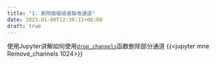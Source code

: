 ```yaml
---
title: "1. 删除脑磁或者脑电通道"
date: 2023-01-06T12:38:11+08:00
draft: true
---
```


使用Jupyter讲解如何使用[```drop_channels```](https://mne.tools/stable/generated/mne.io.Raw.html)函数删除部分通道
{{<jupyter mne Remove_channels 1024>}}

